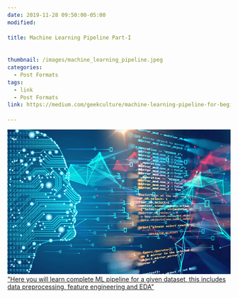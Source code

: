 ```yaml
---
date: 2019-11-28 09:50:00-05:00
modified:

title: Machine Learning Pipeline Part-I


thumbnail: /images/machine_learning_pipeline.jpeg
categories:
  - Post Formats
tags:
  - link
  - Post Formats
link: https://medium.com/geekculture/machine-learning-pipeline-for-beginners-retail-returns-dataset-part-i-2132cfcc9e6a

---
```


<a href="{{page.link}}">
<img src="/images/machine_learning_pipeline.jpeg">
</a>
<a href="{{page.link}}">"Here you will learn complete ML pipeline for a given dataset, this includes data preprocessing, feature engineering and EDA"</a>
